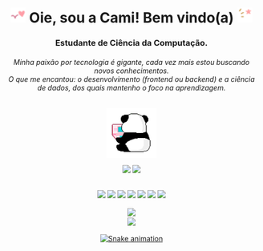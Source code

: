 
  <h1 align="center">
<img width="30px" src="https://github.com/kmilapl/kmilapl/blob/main/toreadme/gif5.gif"> Oie, sou a Cami! Bem vindo(a) <img width="30px" src="https://github.com/kmilapl/kmilapl/blob/main/toreadme/gif6.gif">
  </h1>
  
<h3 align="center">Estudante de Ciência da Computação.</h3>
<h6 align="center">Minha paixão por tecnologia é gigante, cada vez mais estou buscando novos conhecimentos. <br>O que me encantou: o desenvolvimento (frontend ou backend) e a ciência de dados, dos quais mantenho o foco na aprendizagem.</h6>

##


<div align="center" style="display: inline_block"> 
 <img align="center" height="100" src="https://github.com/kmilapl/kmilapl/blob/main/toreadme/gif3.gif"/>

  <a href = "mailto:kmilapl@icloud.com"><img height="22" src="https://img.shields.io/badge/-email-%23333?style=for-the-badge&logo=icloud&logoColor=white" target="_blank"></a>
 <a href="https://www.linkedin.com/in/camila-plira/" target="_blank"><img height="22" src="https://img.shields.io/badge/-LinkedIn-%230077B5?style=for-the-badge&logo=linkedin&logoColor=white" target="_blank"></a> 
</div>
<br>
<div align="center" style="display: inline_block">
  <img width="40" src="https://cdn.jsdelivr.net/gh/devicons/devicon/icons/python/python-original-wordmark.svg" />
  <img width="40" src="https://cdn.jsdelivr.net/gh/devicons/devicon/icons/mongodb/mongodb-original.svg" />
  <img width="40" src="https://cdn.jsdelivr.net/gh/devicons/devicon/icons/photoshop/photoshop-plain.svg" />
  <img width="40" src="https://cdn.jsdelivr.net/gh/devicons/devicon/icons/vscode/vscode-original.svg" />
  <img width="40" src="https://cdn.jsdelivr.net/gh/devicons/devicon/icons/trello/trello-plain.svg" />
  <img width="40" src="https://cdn.jsdelivr.net/gh/devicons/devicon/icons/slack/slack-original.svg" />
  <img width="40" src="https://cdn.jsdelivr.net/gh/devicons/devicon/icons/jira/jira-original.svg" />


</div>



<div align="center">
  <br>
<a href="https://github.com/kmilapl">
<img height="130em" src="https://github-readme-stats.vercel.app/api/top-langs/?username=kmilapl&layout=compact&langs_count=7&title_color=a9def9&text_color=ffffff&bg_color=000000"/><br>
 <img height="130em" src="https://github-readme-stats.vercel.app/api?username=kmilapl&show_icons=true&title_color=ff99c8&text_color=ffffff&bg_color=000000&icon_color=a9def9&border_radius=5&include_all_commits=true&count_private=true"/>
 
![Snake animation](https://github.com/kmilapl/kmilapl/blob/output/github-contribution-grid-snake.svg)
</div>
  </div>
  
  
